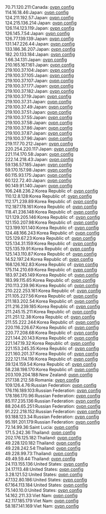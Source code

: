 70.71.120.211:Canada: [ovpn config](vpn/70_71_120_211.ovpn)  
114.16.18.46:Japan: [ovpn config](vpn/114_16_18_46.ovpn)  
124.211.192.57:Japan: [ovpn config](vpn/124_211_192_57.ovpn)  
124.215.136.214:Japan: [ovpn config](vpn/124_215_136_214.ovpn)  
126.114.123.119:Japan: [ovpn config](vpn/126_114_123_119.ovpn)  
126.145.7.54:Japan: [ovpn config](vpn/126_145_7_54.ovpn)  
126.77.139.139:Japan: [ovpn config](vpn/126_77_139_139.ovpn)  
131.147.226.44:Japan: [ovpn config](vpn/131_147_226_44.ovpn)  
133.186.36.207:Japan: [ovpn config](vpn/133_186_36_207.ovpn)  
182.20.133.184:Japan: [ovpn config](vpn/182_20_133_184.ovpn)  
1.66.34.131:Japan: [ovpn config](vpn/1_66_34_131.ovpn)  
210.165.167.161:Japan: [ovpn config](vpn/210_165_167_161.ovpn)  
219.100.37.104:Japan: [ovpn config](vpn/219_100_37_104.ovpn)  
219.100.37.105:Japan: [ovpn config](vpn/219_100_37_105.ovpn)  
219.100.37.107:Japan: [ovpn config](vpn/219_100_37_107.ovpn)  
219.100.37.177:Japan: [ovpn config](vpn/219_100_37_177.ovpn)  
219.100.37.182:Japan: [ovpn config](vpn/219_100_37_182.ovpn)  
219.100.37.19:Japan: [ovpn config](vpn/219_100_37_19.ovpn)  
219.100.37.31:Japan: [ovpn config](vpn/219_100_37_31.ovpn)  
219.100.37.49:Japan: [ovpn config](vpn/219_100_37_49.ovpn)  
219.100.37.51:Japan: [ovpn config](vpn/219_100_37_51.ovpn)  
219.100.37.55:Japan: [ovpn config](vpn/219_100_37_55.ovpn)  
219.100.37.58:Japan: [ovpn config](vpn/219_100_37_58.ovpn)  
219.100.37.86:Japan: [ovpn config](vpn/219_100_37_86.ovpn)  
219.100.37.87:Japan: [ovpn config](vpn/219_100_37_87.ovpn)  
219.100.37.96:Japan: [ovpn config](vpn/219_100_37_96.ovpn)  
219.117.70.212:Japan: [ovpn config](vpn/219_117_70_212.ovpn)  
220.254.220.117:Japan: [ovpn config](vpn/220_254_220_117.ovpn)  
221.114.170.58:Japan: [ovpn config](vpn/221_114_170_58.ovpn)  
222.14.218.43:Japan: [ovpn config](vpn/222_14_218_43.ovpn)  
59.136.57.185:Japan: [ovpn config](vpn/59_136_57_185.ovpn)  
59.170.157.98:Japan: [ovpn config](vpn/59_170_157_98.ovpn)  
60.115.93.175:Japan: [ovpn config](vpn/60_115_93_175.ovpn)  
60.122.72.40:Japan: [ovpn config](vpn/60_122_72_40.ovpn)  
90.149.91.140:Japan: [ovpn config](vpn/90_149_91_140.ovpn)  
106.248.236.2:Korea Republic of: [ovpn config](vpn/106_248_236_2.ovpn)  
110.12.8.128:Korea Republic of: [ovpn config](vpn/110_12_8_128.ovpn)  
112.171.239.89:Korea Republic of: [ovpn config](vpn/112_171_239_89.ovpn)  
112.187.178.161:Korea Republic of: [ovpn config](vpn/112_187_178_161.ovpn)  
118.41.236.148:Korea Republic of: [ovpn config](vpn/118_41_236_148.ovpn)  
121.129.205.146:Korea Republic of: [ovpn config](vpn/121_129_205_146.ovpn)  
121.150.207.98:Korea Republic of: [ovpn config](vpn/121_150_207_98.ovpn)  
123.199.101.140:Korea Republic of: [ovpn config](vpn/123_199_101_140.ovpn)  
124.48.166.243:Korea Republic of: [ovpn config](vpn/124_48_166_243.ovpn)  
125.129.67.23:Korea Republic of: [ovpn config](vpn/125_129_67_23.ovpn)  
125.134.31.159:Korea Republic of: [ovpn config](vpn/125_134_31_159.ovpn)  
125.135.19.91:Korea Republic of: [ovpn config](vpn/125_135_19_91.ovpn)  
125.143.110.87:Korea Republic of: [ovpn config](vpn/125_143_110_87.ovpn)  
14.52.197.24:Korea Republic of: [ovpn config](vpn/14_52_197_24.ovpn)  
168.126.162.83:Korea Republic of: [ovpn config](vpn/168_126_162_83.ovpn)  
175.114.210.69:Korea Republic of: [ovpn config](vpn/175_114_210_69.ovpn)  
183.97.245.149:Korea Republic of: [ovpn config](vpn/183_97_245_149.ovpn)  
183.99.115.65:Korea Republic of: [ovpn config](vpn/183_99_115_65.ovpn)  
210.113.239.96:Korea Republic of: [ovpn config](vpn/210_113_239_96.ovpn)  
210.222.253.161:Korea Republic of: [ovpn config](vpn/210_222_253_161.ovpn)  
211.105.227.56:Korea Republic of: [ovpn config](vpn/211_105_227_56.ovpn)  
211.183.202.54:Korea Republic of: [ovpn config](vpn/211_183_202_54.ovpn)  
211.216.239.185:Korea Republic of: [ovpn config](vpn/211_216_239_185.ovpn)  
211.245.15.211:Korea Republic of: [ovpn config](vpn/211_245_15_211.ovpn)  
211.251.12.38:Korea Republic of: [ovpn config](vpn/211_251_12_38.ovpn)  
211.55.222.244:Korea Republic of: [ovpn config](vpn/211_55_222_244.ovpn)  
220.116.226.67:Korea Republic of: [ovpn config](vpn/220_116_226_67.ovpn)  
220.77.208.68:Korea Republic of: [ovpn config](vpn/220_77_208_68.ovpn)  
221.144.20.143:Korea Republic of: [ovpn config](vpn/221_144_20_143.ovpn)  
221.147.19.32:Korea Republic of: [ovpn config](vpn/221_147_19_32.ovpn)  
221.153.245.35:Korea Republic of: [ovpn config](vpn/221_153_245_35.ovpn)  
221.160.201.37:Korea Republic of: [ovpn config](vpn/221_160_201_37.ovpn)  
222.121.114.116:Korea Republic of: [ovpn config](vpn/222_121_114_116.ovpn)  
39.124.159.54:Korea Republic of: [ovpn config](vpn/39_124_159_54.ovpn)  
58.238.198.170:Korea Republic of: [ovpn config](vpn/58_238_198_170.ovpn)  
203.109.204.188:New Zealand: [ovpn config](vpn/203_109_204_188.ovpn)  
217.138.212.58:Romania: [ovpn config](vpn/217_138_212_58.ovpn)  
109.126.4.76:Russian Federation: [ovpn config](vpn/109_126_4_76.ovpn)  
176.116.189.103:Russian Federation: [ovpn config](vpn/176_116_189_103.ovpn)  
178.186.170.96:Russian Federation: [ovpn config](vpn/178_186_170_96.ovpn)  
85.117.235.136:Russian Federation: [ovpn config](vpn/85_117_235_136.ovpn)  
88.204.65.251:Russian Federation: [ovpn config](vpn/88_204_65_251.ovpn)  
91.222.218.152:Russian Federation: [ovpn config](vpn/91_222_218_152.ovpn)  
93.188.123.34:Russian Federation: [ovpn config](vpn/93_188_123_34.ovpn)  
95.191.201.179:Russian Federation: [ovpn config](vpn/95_191_201_179.ovpn)  
72.14.99.36:Saint Lucia: [ovpn config](vpn/72_14_99_36.ovpn)  
171.5.242.36:Thailand: [ovpn config](vpn/171_5_242_36.ovpn)  
202.176.125.182:Thailand: [ovpn config](vpn/202_176_125_182.ovpn)  
49.228.120.182:Thailand: [ovpn config](vpn/49_228_120_182.ovpn)  
49.228.242.54:Thailand: [ovpn config](vpn/49_228_242_54.ovpn)  
49.228.99.73:Thailand: [ovpn config](vpn/49_228_99_73.ovpn)  
49.49.59.44:Thailand: [ovpn config](vpn/49_49_59_44.ovpn)  
24.113.155.136:United States: [ovpn config](vpn/24_113_155_136.ovpn)  
24.17.113.48:United States: [ovpn config](vpn/24_17_113_48.ovpn)  
3.28.121.52:United States: [ovpn config](vpn/3_28_121_52.ovpn)  
47.132.80.186:United States: [ovpn config](vpn/47_132_80_186.ovpn)  
67.164.113.184:United States: [ovpn config](vpn/67_164_113_184.ovpn)  
75.140.10.0:United States: [ovpn config](vpn/75_140_10_0.ovpn)  
14.162.211.33:Viet Nam: [ovpn config](vpn/14_162_211_33.ovpn)  
42.117.185.179:Viet Nam: [ovpn config](vpn/42_117_185_179.ovpn)  
58.187.141.169:Viet Nam: [ovpn config](vpn/58_187_141_169.ovpn)  
